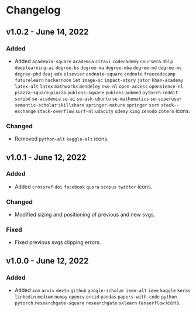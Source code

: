 # Changelog
## v1.0.2 - June 14, 2022
### Added
- Added ```academia-square``` ```academia``` ```citavi``` ```codecademy``` ```coursera``` ```dblp``` ```deeplearning-ai``` ```degree-bs``` ```degree-ma``` ```degree-mba``` ```degree-md``` ```degree-ms``` ```degree-phd``` ```doaj``` ```edx``` ```elsevier``` ```endnote-square``` ```endnote``` ```freecodecamp``` ```futurelearn``` ```hackernoon``` ```iet``` ```image-sc``` ```impact-story``` ```jstor``` ```khan-academy``` ```latex-alt``` ```latex``` ```mathworks``` ```mendeley``` ```nwo-nl``` ```open-access``` ```opensience-nl``` ```piazza-square``` ```piazza``` ```publons-square``` ```publons``` ```pubmed``` ```pytorch``` ```reddit``` ```scribd``` ```se-academia``` ```se-ai``` ```se-ask-ubuntu``` ```se-mathematics``` ```se-superuser``` ```semantic-scholar``` ```skillshare``` ```springer-nature``` ```springer``` ```ssrn``` ```stack--exchange``` ```stack-overflow``` ```surf-nl``` ```udacity``` ```udemy``` ```xing``` ```zenodo``` ```zotero``` icons.

### Changed
- Removed ```python-alt``` ```kaggle-alt``` icons.

## v1.0.1 - June 12, 2022
### Added
- Added ```crossref``` ```doi``` ```facebook``` ```quora``` ```scopus``` ```twitter``` icons.

### Changed
- Modified sizing and positioning of previous and new svgs.

### Fixed
- Fixed previous svgs clipping errors.

## v1.0.0 - June 12, 2022
### Added
- Added ```acm``` ```arxiv``` ```devto``` ```github``` ```google-scholar``` ```ieee-alt``` ```ieee``` ```kaggle``` ```keras``` ```linkedin``` ```medium``` ```numpy``` ```opencv``` ```orcid``` ```pandas``` ```papers-with-code``` ```python``` ```pytorch``` ```researchgate-square``` ```researchgate``` ```sklearn``` ```tensorflow``` icons.
